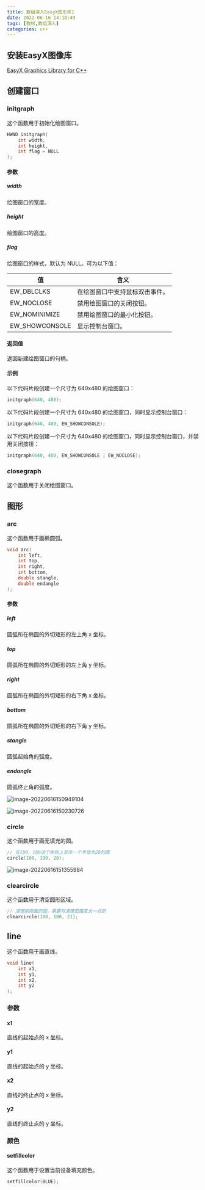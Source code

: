 ```yaml
---
title: 数组深入EasyX图形库1
date: 2022-06-16 14:18:49
tags: [教材,数组深入] 
categories: c++
---
```


## 安装EasyX图像库

[EasyX Graphics Library for C++](https://easyx.cn/)

## 创建窗口

### initgraph

这个函数用于初始化绘图窗口。

```cpp
HWND initgraph(
	int width,
	int height,
	int flag = NULL
);
```

#### 参数

##### width

绘图窗口的宽度。

##### height

绘图窗口的高度。

##### flag

绘图窗口的样式，默认为 NULL。可为以下值：

| 值             | 含义                           |
| -------------- | ------------------------------ |
| EW_DBLCLKS     | 在绘图窗口中支持鼠标双击事件。 |
| EW_NOCLOSE     | 禁用绘图窗口的关闭按钮。       |
| EW_NOMINIMIZE  | 禁用绘图窗口的最小化按钮。     |
| EW_SHOWCONSOLE | 显示控制台窗口。               |

#### 返回值

返回新建绘图窗口的句柄。

#### 示例

以下代码片段创建一个尺寸为 640x480 的绘图窗口：

```cpp
initgraph(640, 480);
```

以下代码片段创建一个尺寸为 640x480 的绘图窗口，同时显示控制台窗口：

```cpp
initgraph(640, 480, EW_SHOWCONSOLE);
```

以下代码片段创建一个尺寸为 640x480 的绘图窗口，同时显示控制台窗口，并禁用关闭按钮：

```cpp
initgraph(640, 480, EW_SHOWCONSOLE | EW_NOCLOSE);
```

### closegraph

这个函数用于关闭绘图窗口。

## 图形

### arc

这个函数用于画椭圆弧。

```c++
void arc(
	int left,
	int top,
	int right,
	int bottom,
	double stangle,
	double endangle
);
```

#### 参数

##### left

圆弧所在椭圆的外切矩形的左上角 x 坐标。

##### top

圆弧所在椭圆的外切矩形的左上角 y 坐标。

##### right

圆弧所在椭圆的外切矩形的右下角 x 坐标。

##### bottom

圆弧所在椭圆的外切矩形的右下角 y 坐标。

##### stangle

圆弧起始角的弧度。

##### endangle

圆弧终止角的弧度。

![image-20220616150949104](https://s2.loli.net/2022/06/16/bLorMP8IX4NpgRH.png)

![image-20220616150230726](https://s2.loli.net/2022/06/16/m8ngQBipz7fXbUd.png)

### circle

这个函数用于画无填充的圆。

```c++
// 在100，100这个坐标上显示一个半径为20的圆
circle(100, 100, 20);
```

![image-20220616151355984](https://s2.loli.net/2022/06/16/C5ERv8y4GAbtBeI.png)

### clearcircle

这个函数用于清空圆形区域。

```c++
// 清理刚刚画的圆，需要将清理范围变大一点的
clearcircle(100, 100, 21);
```

## line

这个函数用于画直线。

```cpp
void line(
	int x1,
	int y1,
	int x2,
	int y2
);
```

### 参数

#### x1

直线的起始点的 x 坐标。

#### y1

直线的起始点的 y 坐标。

#### x2

直线的终止点的 x 坐标。

#### y2

直线的终止点的 y 坐标。

### 颜色

#### setfillcolor

这个函数用于设置当前设备填充颜色。

```c++
setfillcolor(BLUE);
```

